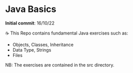 # Java Basics

**Initial commit**: 16/10/22

:coffee: This Repo contains fundamental Java exercises such as:
- Objects, Classes, Inheritance
- Data Type, Strings
- Files

NB: The exercises are contained in the src directory.


